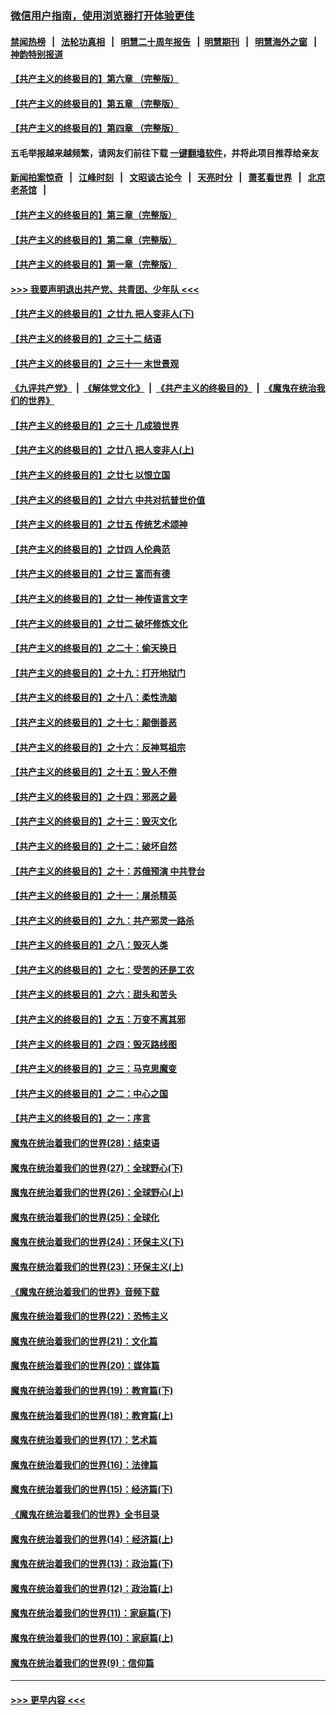### [微信用户指南，使用浏览器打开体验更佳](https://github.com/gfw-breaker/banned-news1/blob/master/indexes/wechat-guide.md?t=0)
#### [禁闻热榜](热点新闻.md?t=0)  &nbsp;&nbsp;|&nbsp;&nbsp; [法轮功真相](https://github.com/gfw-breaker/truth/blob/master/README.md?t=0) &nbsp;&nbsp;|&nbsp;&nbsp; [明慧二十周年报告](https://github.com/gfw-breaker/mh-reports/blob/master/README.md?t=0) &nbsp;&nbsp;|&nbsp;&nbsp;[明慧期刊](https://github.com/gfw-breaker/mh-qikan) &nbsp;&nbsp;|&nbsp;&nbsp; [明慧海外之窗](https://github.com/gfw-breaker/mh-news/blob/master/README.md?t=0) &nbsp;&nbsp;|&nbsp;&nbsp; [神韵特别报道](https://github.com/gfw-breaker/mh-news/blob/master/shenyun.md?t=0)
#### [【共产主义的终极目的】第六章 （完整版）](../pages/nsc422/n11428913.md?t=02171233) 
#### [【共产主义的终极目的】第五章 （完整版）](../pages/nsc422/n11428912.md?t=02171233) 
#### [【共产主义的终极目的】第四章 （完整版）](../pages/nsc422/n11428907.md?t=02171233) 
#### 五毛举报越来越频繁，请网友们前往下载 [一键翻墙软件](https://github.com/gfw-breaker/ssr-accounts)，并将此项目推荐给亲友
#### [新闻拍案惊奇](https://github.com/gfw-breaker/banned-news1/blob/master/pages/link4.md) &nbsp;&nbsp;|&nbsp;&nbsp; [江峰时刻](https://github.com/gfw-breaker/banned-news1/blob/master/pages/link4.md) &nbsp;&nbsp;|&nbsp;&nbsp; [文昭谈古论今](https://github.com/gfw-breaker/banned-news1/blob/master/pages/link4.md) &nbsp;&nbsp;|&nbsp;&nbsp; [天亮时分](https://github.com/gfw-breaker/banned-news1/blob/master/pages/link4.md) &nbsp;&nbsp;|&nbsp;&nbsp; [萧茗看世界](https://github.com/gfw-breaker/banned-news1/blob/master/pages/link4.md) &nbsp;&nbsp;|&nbsp;&nbsp; [北京老茶馆](https://github.com/gfw-breaker/banned-news1/blob/master/pages/link4.md) &nbsp;&nbsp;|&nbsp;&nbsp; 
#### [【共产主义的终极目的】第三章（完整版）](../pages/nsc422/n11428848.md?t=02171233) 
#### [【共产主义的终极目的】第二章（完整版）](../pages/nsc422/n11428831.md?t=02171233) 
#### [【共产主义的终极目的】第一章（完整版）](../pages/nsc422/n11417651.md?t=02171233) 
#### [>>> 我要声明退出共产党、共青团、少年队 <<<](https://github.com/begood0513/goodnews/blob/master/quit/letter.md) 
#### [【共产主义的终极目的】之廿九 把人变非人(下)](../pages/nsc422/n11344140.md?t=02171233) 
#### [【共产主义的终极目的】之三十二 结语](../pages/nsc422/n11360535.md?t=02171233) 
#### [【共产主义的终极目的】之三十一 末世景观](../pages/nsc422/n11351129.md?t=02171233) 
#### [《九评共产党》](https://github.com/begood0513/9ping.md/blob/master/README.md) &nbsp;|&nbsp; [《解体党文化》](../../../../jtdwh.md/blob/master/README.md)  &nbsp;|&nbsp; [《共产主义的终极目的》](../../../../gczydzjmd.md/blob/master/README.md) &nbsp;|&nbsp; [《魔鬼在统治我们的世界》](../../../../mgztzwmdsj.md/blob/master/README.md) 
#### [【共产主义的终极目的】之三十 几成狼世界](../pages/nsc422/n11348280.md?t=02171233) 
#### [【共产主义的终极目的】之廿八 把人变非人(上)](../pages/nsc422/n11340492.md?t=02171233) 
#### [【共产主义的终极目的】之廿七 以恨立国](../pages/nsc422/n11336944.md?t=02171233) 
#### [【共产主义的终极目的】之廿六 中共对抗普世价值](../pages/nsc422/n11324785.md?t=02171233) 
#### [【共产主义的终极目的】之廿五 传统艺术颂神](../pages/nsc422/n11296396.md?t=02171233) 
#### [【共产主义的终极目的】之廿四 人伦典范](../pages/nsc422/n11296397.md?t=02171233) 
#### [【共产主义的终极目的】之廿三 富而有德](../pages/nsc422/n11283598.md?t=02171233) 
#### [【共产主义的终极目的】之廿一 神传语言文字](../pages/nsc422/n11263265.md?t=02171233) 
#### [【共产主义的终极目的】之廿二 破坏修炼文化](../pages/nsc422/n11245728.md?t=02171233) 
#### [【共产主义的终极目的】之二十：偷天换日](../pages/nsc422/n11238846.md?t=02171233) 
#### [【共产主义的终极目的】之十九：打开地狱门](../pages/nsc422/n11206376.md?t=02171233) 
#### [【共产主义的终极目的】之十八：柔性洗脑](../pages/nsc422/n11199994.md?t=02171233) 
#### [【共产主义的终极目的】之十七：颠倒善恶](../pages/nsc422/n11179782.md?t=02171233) 
#### [【共产主义的终极目的】之十六：反神骂祖宗](../pages/nsc422/n11166798.md?t=02171233) 
#### [【共产主义的终极目的】之十五：毁人不倦](../pages/nsc422/n11166792.md?t=02171233) 
#### [【共产主义的终极目的】之十四：邪恶之最](../pages/nsc422/n11150249.md?t=02171233) 
#### [【共产主义的终极目的】之十三：毁灭文化](../pages/nsc422/n11135227.md?t=02171233) 
#### [【共产主义的终极目的】之十二：破坏自然](../pages/nsc422/n11135214.md?t=02171233) 
#### [【共产主义的终极目的】之十：苏俄预演 中共登台](../pages/nsc422/n11118424.md?t=02171233) 
#### [【共产主义的终极目的】之十一：屠杀精英](../pages/nsc422/n11118442.md?t=02171233) 
#### [【共产主义的终极目的】之九：共产邪灵一路杀](../pages/nsc422/n11114139.md?t=02171233) 
#### [【共产主义的终极目的】之八：毁灭人类](../pages/nsc422/n11108503.md?t=02171233) 
#### [【共产主义的终极目的】之七：受苦的还是工农](../pages/nsc422/n11101809.md?t=02171233) 
#### [【共产主义的终极目的】之六：甜头和苦头](../pages/nsc422/n11096971.md?t=02171233) 
#### [【共产主义的终极目的】之五：万变不离其邪](../pages/nsc422/n11091285.md?t=02171233) 
#### [【共产主义的终极目的】之四：毁灭路线图](../pages/nsc422/n11086284.md?t=02171233) 
#### [【共产主义的终极目的】之三：马克思魔变](../pages/nsc422/n11061941.md?t=02171233) 
#### [【共产主义的终极目的】之二：中心之国](../pages/nsc422/n11047728.md?t=02171233) 
#### [【共产主义的终极目的】之一：序言](../pages/nsc422/n11086077.md?t=02171233) 
#### [魔鬼在统治着我们的世界(28)：结束语](../pages/nsc422/n10936246.md?t=02171233) 
#### [魔鬼在统治着我们的世界(27)：全球野心(下)](../pages/nsc422/n10928319.md?t=02171233) 
#### [魔鬼在统治着我们的世界(26)：全球野心(上)](../pages/nsc422/n10900318.md?t=02171233) 
#### [魔鬼在统治着我们的世界(25)：全球化](../pages/nsc422/n10788205.md?t=02171233) 
#### [魔鬼在统治着我们的世界(24)：环保主义(下)](../pages/nsc422/n10695307.md?t=02171233) 
#### [魔鬼在统治着我们的世界(23)：环保主义(上)](../pages/nsc422/n10688613.md?t=02171233) 
#### [《魔鬼在统治着我们的世界》音频下载](../pages/nsc422/n10635553.md?t=02171233) 
#### [魔鬼在统治着我们的世界(22)：恐怖主义](../pages/nsc422/n10614727.md?t=02171233) 
#### [魔鬼在统治着我们的世界(21)：文化篇](../pages/nsc422/n10597706.md?t=02171233) 
#### [魔鬼在统治着我们的世界(20)：媒体篇](../pages/nsc422/n10586579.md?t=02171233) 
#### [魔鬼在统治着我们的世界(19)：教育篇(下)](../pages/nsc422/n10564808.md?t=02171233) 
#### [魔鬼在统治着我们的世界(18)：教育篇(上)](../pages/nsc422/n10526970.md?t=02171233) 
#### [魔鬼在统治着我们的世界(17)：艺术篇](../pages/nsc422/n10499093.md?t=02171233) 
#### [魔鬼在统治着我们的世界(16)：法律篇](../pages/nsc422/n10485969.md?t=02171233) 
#### [魔鬼在统治着我们的世界(15)：经济篇(下)](../pages/nsc422/n10469975.md?t=02171233) 
#### [《魔鬼在统治着我们的世界》全书目录](../pages/nsc422/n10464261.md?t=02171233) 
#### [魔鬼在统治着我们的世界(14)：经济篇(上)](../pages/nsc422/n10457370.md?t=02171233) 
#### [魔鬼在统治着我们的世界(13)：政治篇(下)](../pages/nsc422/n10448270.md?t=02171233) 
#### [魔鬼在统治着我们的世界(12)：政治篇(上)](../pages/nsc422/n10444576.md?t=02171233) 
#### [魔鬼在统治着我们的世界(11)：家庭篇(下)](../pages/nsc422/n10440961.md?t=02171233) 
#### [魔鬼在统治着我们的世界(10)：家庭篇(上)](../pages/nsc422/n10435448.md?t=02171233) 
#### [魔鬼在统治着我们的世界(9)：信仰篇](../pages/nsc422/n10432159.md?t=02171233) 

----
#### [ >>> 更早内容 <<< ](../indexes/nsc422-earlier.md)
